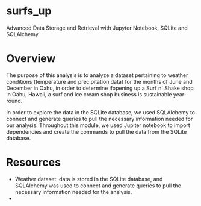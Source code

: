 # surfs_up
Advanced Data Storage and Retrieval with Jupyter Notebook, SQLite and SQLAlchemy

# Overview
The purpose of this analysis is to analyze a dataset pertaining to weather conditions (temperature and precipitation data) for the months of June and December in Oahu, in order to determine ifopening up a Surf n' Shake shop in Oahu, Hawaii, a surf and ice cream shop business is sustainable year-round.

In order to explore the data in the SQLite database, we used SQLAlchemy to connect and generate queries to pull the necessary information needed for our analysis. Throughout this module, we used Jupiter notebook to import dependencies and create the commands to pull the data from the SQLite database.

# Resources
* Weather dataset: data is stored in the SQLite database, and SQLAlchemy was used to connect and generate queries to pull the necessary information needed for the analysis.
* 
